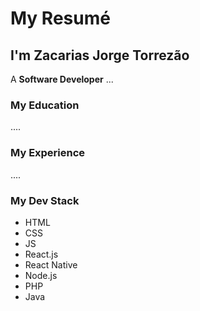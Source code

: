 # My Resumé
## I'm Zacarias Jorge Torrezão
A **Software Developer** ...
### My Education
....
### My Experience
....
### My Dev Stack
* HTML
* CSS
* JS
* React.js
* React Native
* Node.js
* PHP
* Java
